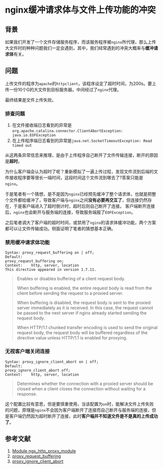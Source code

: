 # nginx缓冲请求体与文件上传功能的冲突

## 背景

如果我们开发了一个文件存储服务程序，而该服务程序被`nginx`所代理，那么上传大文件时的种种问题我们一定会遇到，其中，我们经常遇到的冲突大概率与**缓冲请求体**有关。

## 问题

上传文件的程序为`apache`的`httpclient`，该程序设定了超时时间，为200s。要上传一份10个G的大文件到目标服务器。中间经过了`nginx`代理。

最终结果是文件上传失败。

### 排查问题

1. 在文件接收端日志看到的异常是`org.apache.catalina.connector.ClientAbortException: java.io.EOFException`
2. 在上传程序端日志看到的异常是`java.net.SocketTimeoutException: Read timed out`

从这两条异常信息来推理，是由于上传程序自己断开了文件传输连接，断开的原因是**超时**。

为什么客户端会认为超时了呢？重新模拟了一遍上传过程，发现文件流到后端的文件接收程序要等很长一端时间，这段时间这个文件流到哪去了?答案只能是`nginx`。

于是笔者有一个猜想，是不是因为`nginx`已经预先缓冲了整个请求体，也就是把整个文件都给缓冲了，导致客户端与`nginx`之间**没有必要再交互了**，但连接仍然存在，于是客户端进入了超时倒计时，超时后则自己断开了连接。
客户端断开连接后，`nginx`也会断开与服务端的连接，导致服务端报了`EOFException`。

之后笔者调大了客户端的超时时间，或禁用了`nginx`的请求体缓冲功能，两个方案都可以让文件传输成功。侧面证明了笔者的猜想基本正确。

### 禁用缓冲请求体功能

```
Syntax:	proxy_request_buffering on | off;
Default:	
proxy_request_buffering on;
Context:	http, server, location
This directive appeared in version 1.7.11.
```

> Enables or disables buffering of a client request body.
>
> When buffering is enabled, the entire request body is read from the client before sending the request to a proxied server.
>
> When buffering is disabled, the request body is sent to the proxied server immediately as it is received. In this case, the request cannot be passed to the next server if nginx already started sending the request body.
>
> When HTTP/1.1 chunked transfer encoding is used to send the original request body, the request body will be buffered regardless of the directive value unless HTTP/1.1 is enabled for proxying.

### 无视客户端关闭连接

```
Syntax:	proxy_ignore_client_abort on | off;
Default:	
proxy_ignore_client_abort off;
Context:	http, server, location
```

> Determines whether the connection with a proxied server should be closed when a client closes the connection without waiting for a response.

这个配置比较有意思，但是要慎重使用，当该配置为`on`时，能解决文件上传失败的问题，原理是`nginx`不会因为客户端断开了连接而自己断开与服务端的连接，但是客户端仍然因为超时断开了连接，此时**客户端并不知道文件是不是真的上传成功了**。

## 参考文献

1. [Module ngx_http_proxy_module](http://nginx.org/en/docs/http/ngx_http_proxy_module.html)
2. [proxy_request_buffering](http://nginx.org/en/docs/http/ngx_http_proxy_module.html#proxy_request_buffering)
3. [proxy_ignore_client_abort](http://nginx.org/en/docs/http/ngx_http_proxy_module.html#proxy_ignore_client_abort)